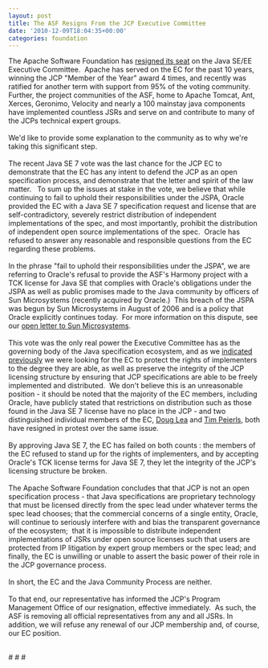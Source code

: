 ```yaml
---
layout: post
title: The ASF Resigns From the JCP Executive Committee
date: '2010-12-09T18:04:35+00:00'
categories: foundation
---
```

<p>The Apache 
Software Foundation has <a href="http://mail-archives.apache.org/mod_mbox/www-community/201012.mbox/%3C64C623FF-90E7-48C0-A371-C53B848CB4DE@pobox.com%3E">resigned its seat</a> on the Java SE/EE Executive 
Committee.&nbsp; Apache has served on the EC for the past 10 years, winning 
the JCP &quot;Member of the Year&quot; award 4 times, and recently was ratified 
for another term with support from 95% of the voting community.&nbsp; 
Further, the project communities of the ASF, home to Apache Tomcat, Ant,
 Xerces, Geronimo, Velocity and nearly a 100 mainstay java components 
have implemented countless JSRs and serve on and contribute to many of 
the JCPs technical expert groups.&nbsp; <br /><br />We'd like to provide some explanation to the community as to why we're taking this significant step.<br /><br />The
 recent Java SE 7 vote was the last chance for the JCP EC to demonstrate
 that the EC has any intent to defend the JCP as an open specification 
process, and demonstrate that the letter and spirit of the law 
matter.&nbsp;&nbsp;&nbsp;To sum up the issues at stake in the vote, we believe that 
while continuing to fail to uphold their responsibilities under the 
JSPA, Oracle provided the EC with a Java SE 7 specification request and 
license that are self-contradictory, severely restrict distribution of 
independent implementations of the spec, and most importantly, prohibit 
the distribution of independent open source implementations of the 
spec.&nbsp; Oracle has refused to answer any reasonable and responsible 
questions from the EC regarding these problems.<br /><br />In the phrase 
&quot;fail to uphold their responsibilities under the JSPA&quot;, we are referring
 to Oracle's refusal to provide the ASF's Harmony project with a TCK 
license for Java SE that complies with Oracle's obligations under the 
JSPA as well as public promises made to the Java community by officers 
of Sun Microsystems (recently acquired by Oracle.)&nbsp; This breach of the 
JSPA was begun by Sun Microsystems in August of 2006 and is a policy 
that Oracle explicitly continues today.&nbsp; For more information on this 
dispute, see our <a href="http://www.apache.org/jcp/sunopenletter.html">open letter to Sun Microsystems</a>.<br /><br />This 
vote was the only real power the Executive Committee has as the 
governing body of the Java specification ecosystem, and as we <a href="http://blogs.apache.org/foundation/entry/statement_by_the_asf_board1">indicated 
previously</a> we were looking for the EC to protect the rights of 
implementers to the degree they are able, as well as preserve the 
integrity of the JCP licensing structure by ensuring that JCP 
specifications are able to be freely implemented and distributed.&nbsp; We 
don't believe this is an unreasonable position - it should be noted that
 the majority of the EC members, including Oracle, have publicly stated 
that restrictions on distribution such as those found in the Java SE 7 
license have no place in the JCP - and two distinguished individual 
members of the EC, <a href="http://gee.cs.oswego.edu/dl/html/jcp22oct10.html">Doug Lea</a> and <a href="http://tembrel.blogspot.com/2010/12/resigned-from-ec.html">Tim Peierls</a>, both have resigned in 
protest over the same issue.<br /><br />By approving Java SE 7, the 
EC has failed on both counts : the members of the EC refused to stand up
 for the rights of implementers, and by accepting Oracle's TCK license 
terms for Java SE 7, they let the integrity of the JCP's licensing 
structure be broken.<br /><br />The Apache Software Foundation concludes 
that that JCP is not an open specification process - that Java 
specifications are proprietary technology that must be licensed directly
 from the spec lead under whatever terms the spec lead chooses; that the
 commercial concerns of a single entity, Oracle, will continue to 
seriously interfere with and bias the transparent governance of the 
ecosystem;&nbsp; that it is impossible to distribute independent 
implementations of JSRs under open source licenses such that users are 
protected from IP litigation by expert group members or the spec lead; 
and finally, the EC is unwilling or unable to assert the basic power of 
their role in the JCP governance process.<br /><br />In short, the EC and the Java Community Process are neither.<br /><br />To
 that end, our representative has informed the JCP's Program Management 
Office of our resignation, effective immediately.&nbsp; As such, the ASF is 
removing all official representatives from any and all JSRs. In 
addition, we will refuse any renewal of our JCP membership and, of 
course, our EC position.</p> 
  <p><br /># # # <br /></p>
